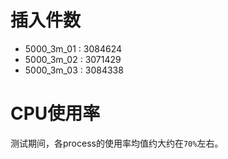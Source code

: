 # 插入件数
- 5000_3m_01 : 3084624
- 5000_3m_02 : 3071429
- 5000_3m_03 : 3084338

# CPU使用率
测试期间，各process的使用率均值约大约在`70%`左右。
